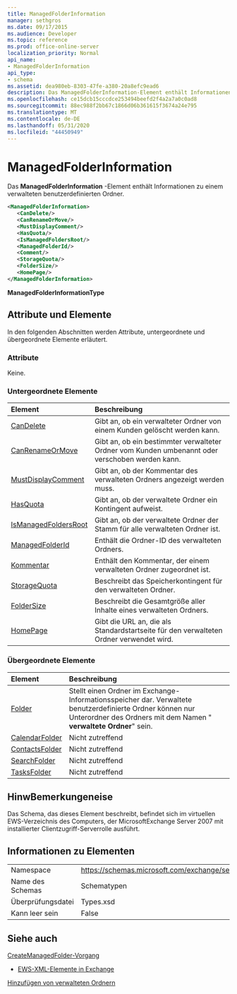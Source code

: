 ```yaml
---
title: ManagedFolderInformation
manager: sethgros
ms.date: 09/17/2015
ms.audience: Developer
ms.topic: reference
ms.prod: office-online-server
localization_priority: Normal
api_name:
- ManagedFolderInformation
api_type:
- schema
ms.assetid: dea980eb-8303-47fe-a380-20a8efc9ead6
description: Das ManagedFolderInformation-Element enthält Informationen zu einem verwalteten benutzerdefinierten Ordner.
ms.openlocfilehash: ce15dcb15cccdce253494beefd2f4a2a7a0c0ad8
ms.sourcegitcommit: 88ec988f2bb67c1866d06b361615f3674a24e795
ms.translationtype: MT
ms.contentlocale: de-DE
ms.lasthandoff: 05/31/2020
ms.locfileid: "44450949"
---
```

# <a name="managedfolderinformation"></a>ManagedFolderInformation

Das **ManagedFolderInformation** -Element enthält Informationen zu einem verwalteten benutzerdefinierten Ordner. 
  
```xml
<ManagedFolderInformation>
   <CanDelete/>
   <CanRenameOrMove/>
   <MustDisplayComment/>
   <HasQuota/>
   <IsManagedFoldersRoot/>
   <ManagedFolderId/>
   <Comment/>
   <StorageQuota/>
   <FolderSize/>
   <HomePage/>
</ManagedFolderInformation>
```

 **ManagedFolderInformationType**
## <a name="attributes-and-elements"></a>Attribute und Elemente

In den folgenden Abschnitten werden Attribute, untergeordnete und übergeordnete Elemente erläutert.
  
### <a name="attributes"></a>Attribute

Keine.
  
### <a name="child-elements"></a>Untergeordnete Elemente

|**Element**|**Beschreibung**|
|:-----|:-----|
|[CanDelete](candelete.md) <br/> |Gibt an, ob ein verwalteter Ordner von einem Kunden gelöscht werden kann.  <br/> |
|[CanRenameOrMove](canrenameormove.md) <br/> |Gibt an, ob ein bestimmter verwalteter Ordner vom Kunden umbenannt oder verschoben werden kann.  <br/> |
|[MustDisplayComment](mustdisplaycomment.md) <br/> |Gibt an, ob der Kommentar des verwalteten Ordners angezeigt werden muss.  <br/> |
|[HasQuota](hasquota.md) <br/> |Gibt an, ob der verwaltete Ordner ein Kontingent aufweist.  <br/> |
|[IsManagedFoldersRoot](ismanagedfoldersroot.md) <br/> |Gibt an, ob der verwaltete Ordner der Stamm für alle verwalteten Ordner ist.  <br/> |
|[ManagedFolderId](managedfolderid.md) <br/> |Enthält die Ordner-ID des verwalteten Ordners.  <br/> |
|[Kommentar](comment.md) <br/> |Enthält den Kommentar, der einem verwalteten Ordner zugeordnet ist.  <br/> |
|[StorageQuota](storagequota.md) <br/> |Beschreibt das Speicherkontingent für den verwalteten Ordner.  <br/> |
|[FolderSize](foldersize.md) <br/> |Beschreibt die Gesamtgröße aller Inhalte eines verwalteten Ordners.  <br/> |
|[HomePage](homepage.md) <br/> |Gibt die URL an, die als Standardstartseite für den verwalteten Ordner verwendet wird.  <br/> |
   
### <a name="parent-elements"></a>Übergeordnete Elemente

|**Element**|**Beschreibung**|
|:-----|:-----|
|[Folder](folder.md) <br/> |Stellt einen Ordner im Exchange-Informationsspeicher dar. Verwaltete benutzerdefinierte Ordner können nur Unterordner des Ordners mit dem Namen " **verwaltete Ordner**" sein.  <br/> |
|[CalendarFolder](calendarfolder.md) <br/> |Nicht zutreffend  <br/> |
|[ContactsFolder](contactsfolder.md) <br/> |Nicht zutreffend  <br/> |
|[SearchFolder](searchfolder.md) <br/> |Nicht zutreffend  <br/> |
|[TasksFolder](tasksfolder.md) <br/> |Nicht zutreffend  <br/> |
   
## <a name="remarks"></a>HinwBemerkungeneise

Das Schema, das dieses Element beschreibt, befindet sich im virtuellen EWS-Verzeichnis des Computers, der MicrosoftExchange Server 2007 mit installierter Clientzugriff-Serverrolle ausführt.
  
## <a name="element-information"></a>Informationen zu Elementen

|||
|:-----|:-----|
|Namespace  <br/> |https://schemas.microsoft.com/exchange/services/2006/types  <br/> |
|Name des Schemas  <br/> |Schematypen  <br/> |
|Überprüfungsdatei  <br/> |Types.xsd  <br/> |
|Kann leer sein  <br/> |False  <br/> |
   
## <a name="see-also"></a>Siehe auch



[CreateManagedFolder-Vorgang](createmanagedfolder-operation.md)


- [EWS-XML-Elemente in Exchange](ews-xml-elements-in-exchange.md)


[Hinzufügen von verwalteten Ordnern](https://msdn.microsoft.com/library/846658c6-7043-40fb-8439-19f97c2a967f%28Office.15%29.aspx)

